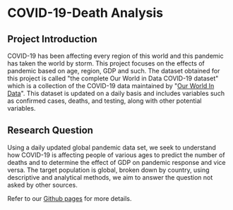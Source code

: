 # COVID-19-Death Analysis

## Project Introduction

COVID-19 has been affecting every region of this world and this pandemic has taken the world by storm. This project focuses on the effects of pandemic based on age, region, GDP and such. The dataset obtained for this project is called  "the complete Our World in Data COVID-19 dataset" which is a collection of the COVID-19 data maintained by "[Our World In Data](https://ourworldindata.org/coronavirus)". This dataset is updated on a daily basis and includes variables such as confirmed cases, deaths, and testing, along with other potential variables.

## Research Question
Using a daily updated global pandemic data set, we seek to understand how COVID-19 is affecting people of various ages to predict the number of deaths and to determine the effect of GDP on pandemic response and vice versa. The target population is global, broken down by country, using descriptive and analytical methods, we aim to answer the question not asked by other sources.

Refer to our [Github pages](https://kamsingh11.github.io/Covid-19/) for more details.
